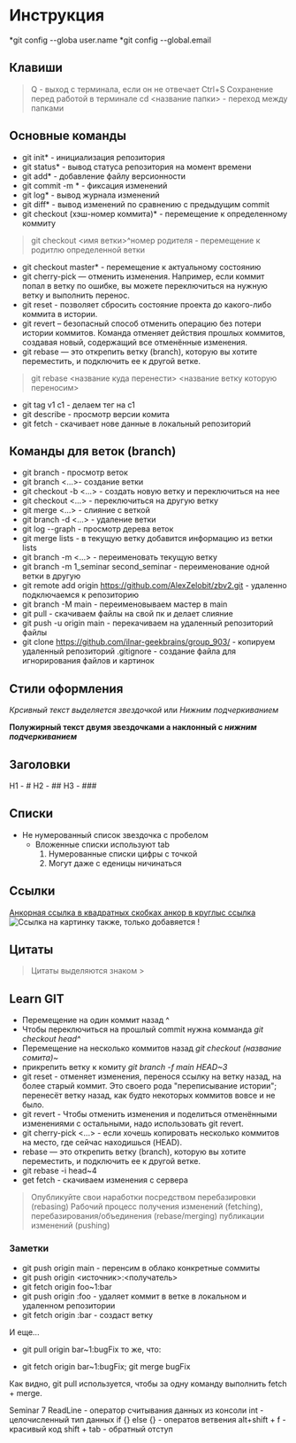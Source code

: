 # Инструкция
*git config --globa user.name
*git config --global.email
## Клавиши
> Q - выход с терминала, если он не отвечает
> Ctrl+S Сохранение перед работой в терминале
> cd <название папки> - переход между папками
## Основные команды
* git init* - инициализация репозитория
* git status* - вывод статуса репозитория на момент времени
* git add* - добавление файлу версионности
* git commit -m <message>* - фиксация изменений
* git log* - вывод журнала изменений
* git diff* - вывод изменений по сравнению с предыдущим commit
* git checkout (хэш-номер коммита)* - перемещение к определенному коммиту
> git checkout <имя ветки>^номер родителя - перемещение к родитлю определенной ветки
* git checkout master* - перемещение к актуальному состоянию
* git cherry-pick — отменить изменения. Например, если коммит попал в ветку по ошибке, вы можете переключиться на нужную ветку и выполнить перенос.
* git reset - позволяет сбросить состояние проекта до какого-либо коммита в истории.
* git revert – безопасный способ отменить операцию без потери истории коммитов. Команда отменяет действия прошлых коммитов, создавая новый, содержащий все отменённые изменения.
* git rebase — это открепить ветку (branch), которую вы хотите переместить, и подключить ее к другой ветке. 
> git rebase <название куда перенести> <название ветку которую переносим>
* git tag v1 c1 - делаем тег на с1
* git describe <ref> - просмотр версии комита
* git fetch - скачивает нове данные в локальный репозиторий
## Команды для веток (branch)
* git branch - просмотр веток
* git branch <...>- создание ветки
* git checkout -b <...> - создать новую ветку и переключиться на нее
* git checkout <...> - переключиться на другую ветку
* git merge <...> - слияние с веткой
* git branch -d <...> - удаление ветки
* git log --graph - просмотр дерева веток
* git merge lists - в текущую ветку добавится информацию из ветки lists
* git branch -m <...>  - переименовать текущую ветку
* git branch -m 1_seminar second_seminar - переименование одной ветки в другую
* git remote add origin https://github.com/AlexZelobit/zbv2.git - удаленно подключаемся к репозиторию
* git branch -M main - переименовываем мастер в main
* git pull - скачиваем файлы на свой пк и делает слияние
* git push -u origin main - перекачиваем на удаленный репозиторий файлы
* git clone https://github.com/ilnar-geekbrains/group_903/ - копируем удаленный репозиторий
.gitignore - создание файла для игнорирования файлов и картинок
## Стили оформления
*Крсивный текст выделяется звездочкой* или _Нижним подчеркиванием_

**Полужирный текст двумя звездочками а наклонный с _нижним подчеркиванием_**
## Заголовки
H1 - #
H2 - ##
H3 - ###
## Списки
* Не нумерованный список звездочка с пробелом
    * Вложенные списки используют tab
        1. Нумерованные списки цифры с точкой
        1. Могут даже с еденицы ничинаться
## Ссылки
[Анкорная ссылка в квадратных скобках анкор в круглыс ссылка](https://gb.ru/)
![Ссылка на картинку также, только добавяется !](https://git-scm.com/images/logo@2x.png)
## Цитаты
> Цитаты выделяются знаком >

## Learn GIT
* Перемещение на один коммит назад ^
* Чтобы переключиться на прошлый commit нужна комманда _git checkout head^_
* Перемещение на несколько коммитов назад _git checkout (название сомита)~<num>_
* прикрепить ветку к комиту  _git branch -f main HEAD~3_
* git reset - отменяет изменения, перенося ссылку на ветку назад, на более старый коммит. Это своего рода "переписывание истории"; перенесёт ветку назад, как будто некоторых коммитов вовсе и не было.
* git revert - Чтобы отменить изменения и поделиться отменёнными изменениями с остальными, надо использовать git revert.
* git cherry-pick <Commit1> <Commit2> <...> - если хочешь копировать несколько коммитов на место, где сейчас находишься (HEAD).
* rebase — это открепить ветку (branch), которую вы хотите переместить, и подключить ее к другой ветке.
* git rebase -i head~4
* get fetch - скачиваем изменения с сервера

> Опубликуйте свои наработки посредством перебазировки (rebasing)
> Рабочий процесс получения изменений (fetching), 
> перебазирования/объединения (rebase/merging) 
> публикации изменений (pushing)

### Заметки

* git push origin main - перенсим в облако конкретные соммиты
* git push origin <источник>:<получатель>
* git fetch origin foo~1:bar
* git push origin :foo - удаляет коммит в ветке в локальном и удаленном репозитории
* git fetch origin :bar - создаст ветку

И еще...

* git pull origin bar~1:bugFix то же, что:

* git fetch origin bar~1:bugFix; git merge bugFix

Как видно, git pull используется, чтобы за одну команду выполнить fetch + merge.

Seminar 7
ReadLine - оператор считывания данных из консоли
int - целочисленный тип данных
if {} else {} - оператов ветвения
alt+shift + f - красивый код
shift + tab - обратный отступ

